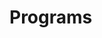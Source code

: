 # Programs

































































































































































































































































